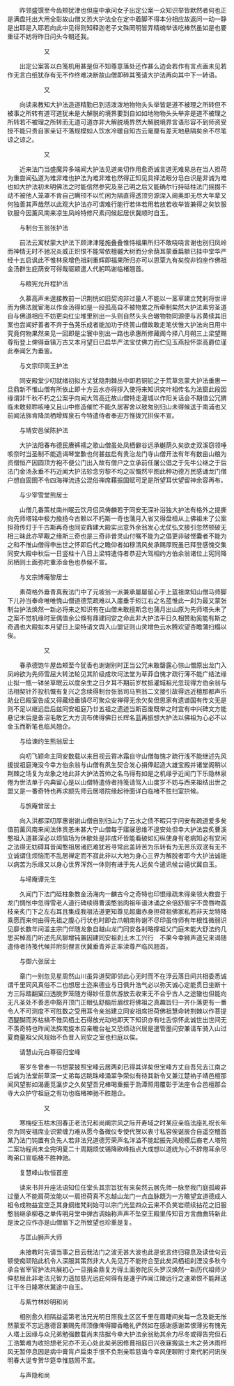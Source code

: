 <!-- { "loadSidebar": true } -->
　　昨领盛馔至今齿颊犹津也但座中承问女子出定公案一众知识举皆默然者何也正是满盘托出大用全彰故山僧又恐大护法全在定中着脚不得本分相应故返问一动一静是出耶是入耶若向此中见得则知释迦老子文殊罔明皆弄精魂举该吃棒然虽如是也要重征不妨将昨日问头今朝还我。

　　　　　　又

　　出定公案答以白笺机用甚是但不知尊意落处还作甚么边会若作有言点画未见若作无言白纸犹存有无不作终难决断故山僧即碎其笺请大护法再向其中下一转语。

　　　　　　又

　　向读来教知大护法造道精勤已到活泼泼地物物头头举皆是道不被理之所转但不被事之所转有道可道犹未是大解脱的境界要到自如如地物物头头举非是道不被理之所转若不被理之所转而无道可道亦非大解脱境界然大解脱境界言语形容不到师资受授不能只贵自家亲证不落规模如人饮水冷暖自知古云毫厘有差天地悬隔矣余不尽笔谅之谅之。

　　　　　　又

　　近来法门当盛魔异多端闻大护法见道亲切作用愈奇诚言道无难易总在当人担荷为重尝闻弘道为难非难也护法为难非难也然得正知见具择法眼分皂白识是非诚为难也如大护法初未明佛法之时能信然参究及至己明之后又能确尔行持砥柱法门摇掇不动不被他人笼罩不肯自己瞒顸不以忙闲为隔直得透顶穷源深入阃奥即无尽大年辈又何独善其声哉然以此观大护法亦可谓难行能行若体若用若放若收举皆兼得之矣钦服钦服今因薰风南来凉生凤岭特修尺素问候起居伏冀顺时自玉。

　　与制台玉翁张护法

　　前法云寓杖蒙大护法下顾津津隆施叠叠惟恃福果所归不敢哓哓言谢也别归凤岭而神情无时不驰况炎威正炽恨不能常依檀樾大树而分余荫耳蒙垂扁额已挂中堂华严经十五启讽此不惟林泉增色祖刹重辉即福果所归亦可以恩覃九有矣傥非钧座作佛祖金汤群生庇荫安可得哉驱颖遣人代躬鸣谢临楮翘首。

　　与粮宪允升程护法

　　久慕高声未遑接教前一识荆恍如旧契询非过量人不能以一茎草建立梵刹将世谛而为佛法就宦海以作金汤得如是一段孤高自不被物累之所牵制矣然大护法素穷圣道自与佛道相应不妨更向红尘堆里别出一头则自然头头合辙物物同源便与苏黄续其旧案也尝闻好善者不弃于刍荛乐成者能加功于终篑山僧故敢走笔伏惟大护法向日用中究竟何物果然亲见一回即是尘寰中别出一路也承惠所修藏阁今择八月朔三上梁望赐尊衔登上俾得垂镇万古又本月望日已启华严法宝仗佛力而伫见玉燕投怀崇高爵位谨此奉闻乞为垂鉴。

　　与文宗印周王护法

　　同安殿堂少叨就绪初拟方丈犹隐荆棘丛中即若铜铊之于荒草忽蒙大护法垂惠一旦鼎新不惟山僧有所依止即十方云水亦得拶入使将来知识奕叶相传名为法窟此段因缘谓非千秋不朽之公案乎向闻大驾高迁故山僧特走灌城以作阳关话会不期值公冗猬临未敢频聆咳唾又且山中修造催忙不能久居客舍以致匆别归山未得候送于南浦也又前闻法旆肯降凤栖增辉泉石今特遣侍者奉迎万惟拨冗拱俟不宣。

　　与靖安邑侯陈护法

　　大护法阳春布德民赓裤襦之歌山僧虽处凤栖僻谷远承樾荫久矣欲走双溪窃领唾咳奈时当圣制不能造谒琴堂歉也何甚兹启有贵治龙门寺山僧开法有年有数亩山粮为资僧恒产因圆顶方袍不便公门出入故有僧户之立承前任屠公倡之于先牛公继之于后法门金汤永垂不朽近闻大护法轸念穷黎不均之叹慨然平图此种功德万民感诵龙门僧户想自固圉不令四海禅流违公混俗禅席藉振国赋可足是所望耳伏望留神余容再布。

　　与少宰雪堂熊居士

　　山僧几番策杖南州眠云饮月侣凤俦麟若于同安无深补浴独大护法有格外之提撕向先师塔铭中极力揄扬今古赖以不朽斯一奇也蒲月入省又得盘桓从上佛祖未了公案担荷传灯于千古斯再奇也同安鼎建大殿实出意外余翁发心尤仗弘文接引忽然顿破无相三昧此亦罕觏之缘斯三奇也是三奇非昔灵山付嘱不能为之倡更非破悭囊者不能为之和不惟山僧得申出世之怀即后代之瞻仰者如穆清风矣承赐厚贶虽已拜登感愧交集同安大殿中秋后一日竖柱十八日上梁特遣侍者恭迎大驾相约方伯余翁诸位上宪同降凤栖则土面弥陀重添金色也恭候不宣。

　　与文宗博庵黎居士

　　素荷格外垂青真我法门中了元坡翁一派兼承屡屡留心于上蓝祖席知山僧马师脚下儿孙当奉命唯唯愧山僧道德荒疏难以入廛垂手矧江右之名蓝惟此一刹为最又蒙张制台护法焕然一新必将来之知识有在山僧未敢擅斯念也蒲月出山原为先师塔头未了之案不觉机缘时至偶值余公倏有鼎建同安之命此非大护法平日久相赞助奚能有斯之奇遇也大殿拟本月望日上梁特请文舆入山盟证则山灵增色云水腾欢望杏瞻蒲扫榻以俟。

　　　　　　又

　　春承德饱牛屋齿颊至今犹香也谢谢别时正当公冗未敢罄露心悰山僧原出龙门入凤岭欲为先师雪屈大转法轮见其阶级成坎坷法堂为草莽自愧才疏行薄不能广结法缘止拟一瓶一钵坐草眠云以度余生之日夕耳不期前岁杖抵灌城祖光忽现得方伯余翁与法相契针芥投机慨有复兴之念续得制台张翁司马熊翁二文接引故得远近檀那都声乐助业已殿室告成又得藏经垂镇尽可聚众安禅得无余欠矣但思家有遗谱国有传文无是则不足以继远启后兹同安祖庭乃廿五祖之遗迹当斯百废既举之时宜有中兴碑文方能悬记末后是备沼毛敢乞大方流布俾得佛日长辉名蓝再振想大护法以佛祖为心必不以金玉而靳笔也临风翘企。

　　与给谏约生熊翁居士

　　向叨飞颖命主同安数载以来目视云霄冰霜自守山僧每愧才疏行浅不能继述先风援拔祖庭淹没今幸方伯余翁与山僧有夙生契合发心捐俸起造大雄宝殿并诸堂阁稍以荆棘之场复为龙象之地此非大护法首帅之名乌得有如是之机缘乎近闻门下乐隐林泉倦为世法单于内典留心是以山僧特遣侍者持笺请驾入山度岁不妨与西来祖结出世之盟又是一番奇特也再求颛先师云居塔院缘起待面详白临楮不胜扫室拱候。

　　与旅庵曾居士

　　向入洪都深叨厚惠谢谢山僧自别归山为了云水之债不暇只字问安有疏道爱多矣值前薰风南来闻法体贵恙未甚大宁山僧每于寤寐思维不遑安处但幸大护法尝炙曹溪憨祖入道甚深必以烦恼场为休歇处是非成坏皆能看破如幻纵使身有老病知必有安闲之法得无妨碍耳昔闻憨祖居诸厄难犹若寻常此盖转苦为乐转有为无苦乐双泯有无不立诚谓住烦恼而不乱居禅定而不寂此非以大地为身心三界为解脱者耶今大护法诚能以病苦为乐缘又以身心世界浑然一体则有进于先人远矣今遣讯候台禧伏冀自玉。

　　与埽庵谭先生

　　久闻门下法门砥柱象教金汤海内一麟古今之奇特也印恨缘疏未得亲领大教尝于龙门惆怅中忽得雪老人道行碑续得曹溪憨翁肉祖年谱沐诵之余倍舒眉宇不啻唇吻荔枝亲炙门下之左右耳且集成我祖法道更知尊见超庸赤身担荷祖佛家私若非天龙特降乘愿而来何由得先祖之腹心行状也时即合爪朝南称谢不尽印虽侍师有年根性微弱识见靡长数年间滥主宗门伴随龙象自越山龙门同安各刹略撑祖父门庭未能大舒法约几思买棹高门听述先风聊增钝置因建同安祖刹土木工兴行　不果今幸狮声道兄来谒随遣侍者持笺代候并附刻俚言伏冀垂青斧正率渎尊严临风翘首。

　　与御六张居士

　　章门一别忽见星周然山川虽异道契即邻此心无时而不在浮云落日间共相委悉诚谓千里同风真俗不二也想居士迩来德业与日俱升浩气必以弥天诚心定能贯日坐断十方三际踏翻窠臼透脱罗笼随方得妙任意优游放去收来无不合乎古人之途辙也但能向无凡圣处不善恶中豁开顶门正眼弘舒脑后眉纹将佛祖之真趣旨归一齐仆落更有一番令人不可测度不可胜数之受用耳令亲翁建立同安祖席担荷佛祖慧命转荆棘以作菩提洒醍醐而苏枯槁不惟凤栖土石得放光动地即天下知识亦有吐舌惊怀此诚世出世间无不羡奇特也昨闻法旆南旋本应亲瞻台祉又恐烦动兴居是遣管墨问安兼请车骑入山过夏商量祖父风规始不负昔入同安之室也扫庭以俟。

　　请慧山元白尊宿归宝峰

　　客岁冬曾奉一书想蒙披照宝峰云居两刹已得其详矣但宝峰方丈自吾兄去江南之后诚为法堂前草深一丈弟每远眺珠峰涌翠争荣似有待其新令又兼江楚衲子靖邑檀那闻风望影如渴鹿觅瀛步之久矣望吾兄棒喝重振于泐潭照用覆彰于法座令合邑檀那合寺大众护守祖庭之有功也临楮神驰不胜翘企。

　　　　　　又

　　寒梅绽玉枯木回春正老法兄和尚阐宗风之际开寿域之时某应亲临法座礼祝长年奈为同安祖席业识萦缠力难从愿今备微仪专使代贺以表寸私容俟诞辰合自遥空稽首某乃法门钝置有负先人若非法兄道德芳荣声名洋溢不能起振先风规模后裔老人塔院二案功程尚未全完明夏二十周期烦仗锡降欧峰指点大成想以道统为心不辞倦耳余尽晦弟口宣临楮不胜神驰。

　　复慧峰山牧恒首座

　　读来书并升座法语知位任堂头其宗旨犹有来矣然云居先师一脉至我门庭孤峻非过量人不能肩荷汝能以一肩担荷真不忘越山龙门一点血脉既为一方瞻望宜道德成人祖令成物益宜空乏其身纲维梵刹始可以宗门光显四众云来不负笑岩缵续拈花之旧服憨翁继承柳巷之单传明月堂中弹古调始称声声不坠空王殿里传知音方言曲曲转新此是汝之应作亦是山僧眉下之所致望也珍重是复。

　　与匡山狮声大师

　　未接教时先请当事之目云我法门之波无甚大波也此是讹言终归寝息及读佳句云顿使痴顽陷此机令人深服其策然非大人先见万不能符合至此矣凤栖祖刹湮没多秋今承合省宰官护法共展初心一旦捐金鼎复方得土面弥陀灰头罗汉焕然一新历代祖师少伸悲屈此非老法兄智力遥加慈光远庇何得有是速乎昨闻江陵远行之速弟恨不能拜送江干冬日隆寒伏冀途中自玉。

　　与紫竹林妙明和尚

　　相别愈久相隔益遥第老法兄光明日照我土区区千里在眉睫间矣每一念及能无怅然蒙爱不忘远惠德音兼赐先师顶像俾得瓣香瞻礼俨然如在感谢感谢弟恨薄劣有愧先人塔上因缘与众兄弟勉强数载尚未拮据今幸大护法余翁助其余力尽冬或得告完但石工浩繁难为收拾想老兄亦不无心处此矣弟因修葺祖庭日兴夜寐搬运土木之劳沐雨栉风无暂停息因是病中膏肓卢扁束手恨不负荆亲聆慈诲今幸风便聊附寸柬代躬问讯俟明春大诞专贺华筵幸惟慈照不宣。

　　与声隐和尚

